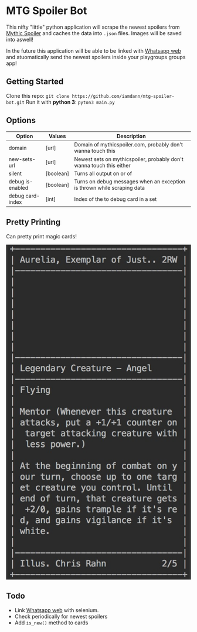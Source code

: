 # MTG Spoiler Bot
This nifty "little" python application will scrape the newest spoilers from [Mythic Spoiler](http://mythicspoiler.com/) 
and caches the data into `.json` files. Images will be saved into aswell!

In the future this application will be able to be linked with [Whatsapp web](https://web.whatsapp.com/) and atuomatically send the newest spoilers inside your playgroups groups app!

## Getting Started
Clone this repo: `git clone https://github.com/iamdann/mtg-spoiler-bot.git`
Run it with **python 3**: `pyton3 main.py`


## Options
| Option           | Values    | Description                                                             |
|------------------|-----------|-------------------------------------------------------------------------|
| domain           | [url]     | Domain of mythicspoiler.com, probably don't wanna touch this            |
| new-sets-url     | [url]     | Newest sets on mythicspoiler, probably don't wanna touch this either    |
| silent           | [boolean] | Turns all output on or of                                               |
| debug is-enabled | [boolean] | Turns on debug messages when an exception is thrown while scraping data |
| debug card-index | [int]     | Index of the to debug card in a set                                     |

## Pretty Printing
Can pretty print magic cards!

![pretty print example](pretty-print-example.jpeg)

## Todo
- Link [Whatsapp web](https://web.whatsapp.com/) with selenium.
- Check periodically for newest spoilers
- Add `is_new()` method to cards 